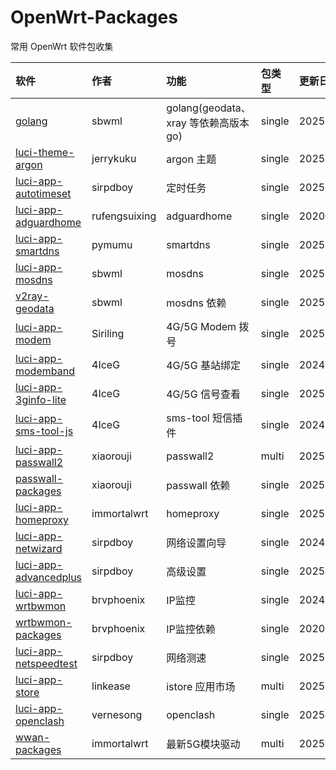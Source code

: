 # OpenWrt-Packages
常用 OpenWrt 软件包收集

|软件|作者|功能|包类型|更新日期|
|:-|:-|:-|:-|:-|
|[golang](https://github.com/sbwml/packages_lang_golang)|sbwml|golang(geodata、xray 等依赖高版本 go)|single|20250228|
|[luci-theme-argon](https://github.com/jerrykuku/luci-theme-argon)|jerrykuku|argon 主题|single|20250210|
|[luci-app-autotimeset](https://github.com/sirpdboy/luci-app-autotimeset)|sirpdboy|定时任务|single|20250116|
|[luci-app-adguardhome](https://github.com/rufengsuixing/luci-app-adguardhome)|rufengsuixing|adguardhome|single|20200113|
|[luci-app-smartdns](https://github.com/pymumu/luci-app-smartdns)|pymumu|smartdns|single|20250220|
|[luci-app-mosdns](https://github.com/sbwml/luci-app-mosdns)|sbwml|mosdns|single|20250302|
|[v2ray-geodata](https://github.com/sbwml/v2ray-geodata)|sbwml|mosdns 依赖|single|20250125|
|[luci-app-modem](https://github.com/Siriling/5G-Modem-Support)|Siriling|4G/5G Modem 拨号|single|20250301|
|[luci-app-modemband](https://github.com/4IceG/luci-app-modemband)|4IceG|4G/5G 基站绑定|single|20241118|
|[luci-app-3ginfo-lite](https://github.com/4IceG/luci-app-3ginfo-lite)|4IceG|4G/5G 信号查看|single|20250211|
|[luci-app-sms-tool-js](https://github.com/4IceG/luci-app-sms-tool-js)|4IceG|sms-tool 短信插件|single|20241111|
|[luci-app-passwall2](https://github.com/xiaorouji/openwrt-passwall2)|xiaorouji|passwall2|multi|20250303|
|[passwall-packages](https://github.com/xiaorouji/openwrt-passwall-packages)|xiaorouji|passwall 依赖|single|20250228|
|[luci-app-homeproxy](https://github.com/immortalwrt/homeproxy)|immortalwrt|homeproxy|single|20250206|
|[luci-app-netwizard](https://github.com/sirpdboy/luci-app-netwizard)|sirpdboy|网络设置向导|single|20240410|
|[luci-app-advancedplus](https://github.com/sirpdboy/luci-app-advancedplus)|sirpdboy|高级设置|single|20250227|
|[luci-app-wrtbwmon](https://github.com/brvphoenix/luci-app-wrtbwmon)|brvphoenix|IP监控|single|20240217|
|[wrtbwmon-packages](https://github.com/brvphoenix/wrtbwmon)|brvphoenix|IP监控依赖|single|20201201|
|[luci-app-netspeedtest](https://github.com/sirpdboy/netspeedtest)|sirpdboy|网络测速|single|20250302|
|[luci-app-store](https://github.com/linkease/istore)|linkease|istore 应用市场|multi|20250122|
|[luci-app-openclash](https://github.com/vernesong/OpenClash)|vernesong|openclash|single|20250215|
|[wwan-packages](https://github.com/immortalwrt/wwan-packages)|immortalwrt|最新5G模块驱动|multi|20250225|
